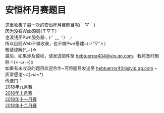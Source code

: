 # 安恒杯月赛题目
这里收集了每一次的安恒杯月赛题目呢(￣▽￣)  
因为没有Web源码(Ｔ▽Ｔ)  
也没钱买Pwn服务器╮(╯﹏╰）╭  
所以目前Web不做收录，也不做Pwn搭建~(〃'▽'〃)  
敬请谅解(^_−)☆  
最后，如果涉及侵权，请发送邮件至 hebtuerror404@vip.qq.com，我将及时删除ヾ(=･ω･=)o  
如果有未收录的题目欢迎合作~可将题目发送至 hebtuerror404@vip.qq.com \~灰常感谢\~φ(>ω<*)   
传送门：  
[2018年九月赛](https://github.com/hebtuerror404/Anheng_cup_month/tree/master/2018-09)  
[2018年十月赛](https://github.com/hebtuerror404/Anheng_cup_month/tree/master/2018-10)  
[2018年十一月赛](https://github.com/hebtuerror404/Anheng_cup_month/tree/master/2018-11)  
[2018年十二月赛](https://github.com/hebtuerror404/Anheng_cup_month/tree/master/2018-12)   

